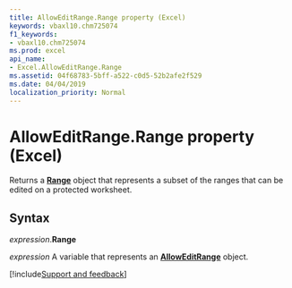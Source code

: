 ```yaml
---
title: AllowEditRange.Range property (Excel)
keywords: vbaxl10.chm725074
f1_keywords:
- vbaxl10.chm725074
ms.prod: excel
api_name:
- Excel.AllowEditRange.Range
ms.assetid: 04f68783-5bff-a522-c0d5-52b2afe2f529
ms.date: 04/04/2019
localization_priority: Normal
---
```



# AllowEditRange.Range property (Excel)

Returns a **[Range](Excel.Range(object).md)** object that represents a subset of the ranges that can be edited on a protected worksheet.


## Syntax

_expression_.**Range**

_expression_ A variable that represents an **[AllowEditRange](Excel.AllowEditRange.md)** object.




[!include[Support and feedback](~/includes/feedback-boilerplate.md)]